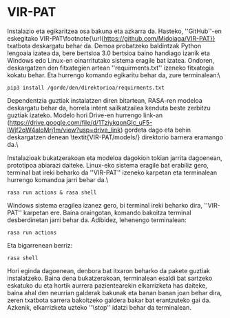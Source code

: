 # VIR-PAT

Instalazio eta egikaritzea osa bakuna eta azkarra da. Hasteko, ''GitHub''-en eskegitako VIR-PAT\footnote{\url{https://github.com/Midoiaga/VIR-PAT}} txatbota deskargatu behar da. Demoa probatzeko baldintzak Python lengoaia izatea da, bere bertsioa 3.0 bertsioa baino handiago izanik eta Windows edo Linux-en oinarritutako sistema eragile bat izatea. Ondoren, deskargatzen den fitxategien artean ''requirments.txt'' izeneko fitxategia kokatu behar. Eta hurrengo komando egikaritu behar da, zure terminalean:\\


    pip3 install /gorde/den/direktorioa/requirments.txt


Dependentzia guztiak instalatzen diren bitartean, RASA-ren modeloa deskargatu behar da, horrela intent sailkatzailea kenduta beste zerbitzu guztiak izateko. Modelo hori Drive-en hurrengo link-an (https://drive.google.com/file/d/1TziykqonGlc_uF5-lWjf2qW4aloMrj1m/view?usp=drive_link) gordeta dago eta behin deskargatzen denean \textit{VIR-PAT/models/} direktorio barnera eramango da.\\

Instalazioak bukatzerakoan eta modeloa dagokion tokian jarrita dagoenean, prototipoa abiarazi daiteke. Linux-eko sistema eragile bat erabiliz gero, terminal bat ireki beharko da ''VIR-PAT'' izeneko karpetan eta terminalean hurrengo komandoa jarri behar da.\\


    rasa run actions & rasa shell

Windows sistema eragilea izanez gero, bi terminal ireki beharko dira, ''VIR-PAT'' karpetan ere. Baina oraingotan, komando bakoitza terminal desberdinetan jarri behar da. Adibidez, lehenengo terminalean:

    rasa run actions

Eta bigarrenean berriz:

    rasa shell

Hori eginda dagoenean, denbora bat itxaron beharko da pakete guztiak instalatzeko. Baina dena bukatzerakoan, terminalean esaldi bat sartzeko eskatuko du eta hortik aurrera pazientearekin elkarrizketa has daiteke, baina ahal den neurrian galderak bakunak eta banan banan joan behar dira, zeren txatbota sarrera bakoitzeko galdera bakar bat erantzuteko gai da. Azkenik, elkarrizketa uzteko ''\stop'' idatzi behar da terminalean. 
